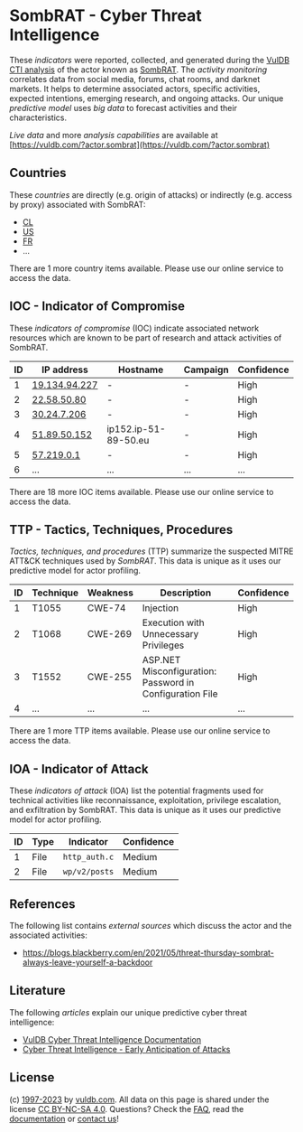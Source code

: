 # SombRAT - Cyber Threat Intelligence

These _indicators_ were reported, collected, and generated during the [VulDB CTI analysis](https://vuldb.com/?kb.cti) of the actor known as [SombRAT](https://vuldb.com/?actor.sombrat). The _activity monitoring_ correlates data from social media, forums, chat rooms, and darknet markets. It helps to determine associated actors, specific activities, expected intentions, emerging research, and ongoing attacks. Our unique _predictive model_ uses _big data_ to forecast activities and their characteristics.

_Live data_ and more _analysis capabilities_ are available at [https://vuldb.com/?actor.sombrat](https://vuldb.com/?actor.sombrat)

## Countries

These _countries_ are directly (e.g. origin of attacks) or indirectly (e.g. access by proxy) associated with SombRAT:

* [CL](https://vuldb.com/?country.cl)
* [US](https://vuldb.com/?country.us)
* [FR](https://vuldb.com/?country.fr)
* ...

There are 1 more country items available. Please use our online service to access the data.

## IOC - Indicator of Compromise

These _indicators of compromise_ (IOC) indicate associated network resources which are known to be part of research and attack activities of SombRAT.

ID | IP address | Hostname | Campaign | Confidence
-- | ---------- | -------- | -------- | ----------
1 | [19.134.94.227](https://vuldb.com/?ip.19.134.94.227) | - | - | High
2 | [22.58.50.80](https://vuldb.com/?ip.22.58.50.80) | - | - | High
3 | [30.24.7.206](https://vuldb.com/?ip.30.24.7.206) | - | - | High
4 | [51.89.50.152](https://vuldb.com/?ip.51.89.50.152) | ip152.ip-51-89-50.eu | - | High
5 | [57.219.0.1](https://vuldb.com/?ip.57.219.0.1) | - | - | High
6 | ... | ... | ... | ...

There are 18 more IOC items available. Please use our online service to access the data.

## TTP - Tactics, Techniques, Procedures

_Tactics, techniques, and procedures_ (TTP) summarize the suspected MITRE ATT&CK techniques used by _SombRAT_. This data is unique as it uses our predictive model for actor profiling.

ID | Technique | Weakness | Description | Confidence
-- | --------- | -------- | ----------- | ----------
1 | T1055 | CWE-74 | Injection | High
2 | T1068 | CWE-269 | Execution with Unnecessary Privileges | High
3 | T1552 | CWE-255 | ASP.NET Misconfiguration: Password in Configuration File | High
4 | ... | ... | ... | ...

There are 1 more TTP items available. Please use our online service to access the data.

## IOA - Indicator of Attack

These _indicators of attack_ (IOA) list the potential fragments used for technical activities like reconnaissance, exploitation, privilege escalation, and exfiltration by SombRAT. This data is unique as it uses our predictive model for actor profiling.

ID | Type | Indicator | Confidence
-- | ---- | --------- | ----------
1 | File | `http_auth.c` | Medium
2 | File | `wp/v2/posts` | Medium

## References

The following list contains _external sources_ which discuss the actor and the associated activities:

* https://blogs.blackberry.com/en/2021/05/threat-thursday-sombrat-always-leave-yourself-a-backdoor

## Literature

The following _articles_ explain our unique predictive cyber threat intelligence:

* [VulDB Cyber Threat Intelligence Documentation](https://vuldb.com/?kb.cti)
* [Cyber Threat Intelligence - Early Anticipation of Attacks](https://www.scip.ch/en/?labs.20201022)

## License

(c) [1997-2023](https://vuldb.com/?kb.changelog) by [vuldb.com](https://vuldb.com/?kb.about). All data on this page is shared under the license [CC BY-NC-SA 4.0](https://creativecommons.org/licenses/by-nc-sa/4.0/). Questions? Check the [FAQ](https://vuldb.com/?kb.faq), read the [documentation](https://vuldb.com/?kb) or [contact us](https://vuldb.com/?contact)!
